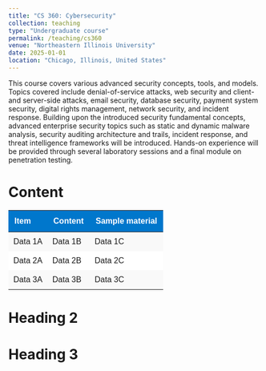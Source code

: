 ```yaml
---
title: "CS 360: Cybersecurity"
collection: teaching
type: "Undergraduate course"
permalink: /teaching/cs360
venue: "Northeastern Illinois University"
date: 2025-01-01
location: "Chicago, Illinois, United States"
---
```


This course covers various advanced security concepts, tools, and models. Topics covered include denial-of-service attacks, web security and client- and server-side attacks, email security, database security, payment system security, digital rights management, network security, and incident response. Building upon the introduced security fundamental concepts, advanced enterprise security topics such as static and dynamic malware analysis, security auditing architecture and trails, incident response, and threat intelligence frameworks will be introduced. Hands-on experience will be provided through several laboratory sessions and a final module on penetration testing.

Content
======
<table style="width:100%; border-collapse: collapse; font-family: Arial, sans-serif; margin: 1em 0;">
  <thead>
    <tr style="background-color: #0077cc; color: white;">
      <th style="padding: 12px; text-align: left;">Item</th>
      <th style="padding: 12px; text-align: left;">Content</th>
      <th style="padding: 12px; text-align: left;">Sample material</th>
    </tr>
  </thead>
  <tbody>
    <tr style="background-color: #f9f9f9;">
      <td style="padding: 10px;">Data 1A</td>
      <td style="padding: 10px;">Data 1B</td>
      <td style="padding: 10px;">Data 1C</td>
    </tr>
    <tr style="background-color: #ffffff;">
      <td style="padding: 10px;">Data 2A</td>
      <td style="padding: 10px;">Data 2B</td>
      <td style="padding: 10px;">Data 2C</td>
    </tr>
    <tr style="background-color: #f9f9f9;">
      <td style="padding: 10px;">Data 3A</td>
      <td style="padding: 10px;">Data 3B</td>
      <td style="padding: 10px;">Data 3C</td>
    </tr>
  </tbody>
</table>



Heading 2
======

Heading 3
======
